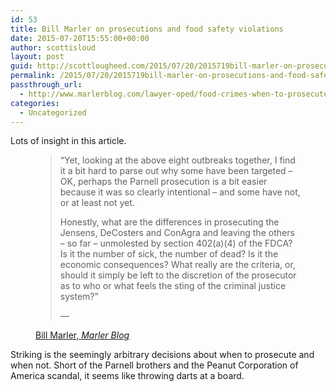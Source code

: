 ```yaml
---
id: 53
title: Bill Marler on prosecutions and food safety violations
date: 2015-07-20T15:55:00+00:00
author: scottisloud
layout: post
guid: http://scottlougheed.com/2015/07/20/2015719bill-marler-on-prosecutions-and-food-safety-violations/
permalink: /2015/07/20/2015719bill-marler-on-prosecutions-and-food-safety-violations/
passthrough_url:
  - http://www.marlerblog.com/lawyer-oped/food-crimes-when-to-prosecute-and-when-to-not/
categories:
  - Uncategorized
---
```

Lots of insight in this article.<figure> 

> <span>&#8220;</span>Yet, looking at the above eight outbreaks together, I find it a bit hard to parse out why some have been targeted – OK, perhaps the Parnell prosecution is a bit easier because it was so clearly intentional – and some have not, or at least not yet.
> 
> Honestly, what are the differences in prosecuting the Jensens, DeCosters and ConAgra and leaving the others – so far – unmolested by section 402(a)(4) of the FDCA? Is it the number of sick, the number of dead? Is it the economic consequences? What really are the criteria, or, should it simply be left to the discretion of the prosecutor as to who or what feels the sting of the criminal justice system?<span>&#8221;</span> <figcaption class="source">&mdash; 

[Bill Marler, _Marler Blog_](http://www.marlerblog.com/lawyer-oped/food-crimes-when-to-prosecute-and-when-to-not/)</figcaption> </figure> 

Striking is the seemingly arbitrary decisions about when to prosecute and when not. Short of the Parnell brothers and the Peanut Corporation of America scandal, it seems like throwing darts at a board.&nbsp;